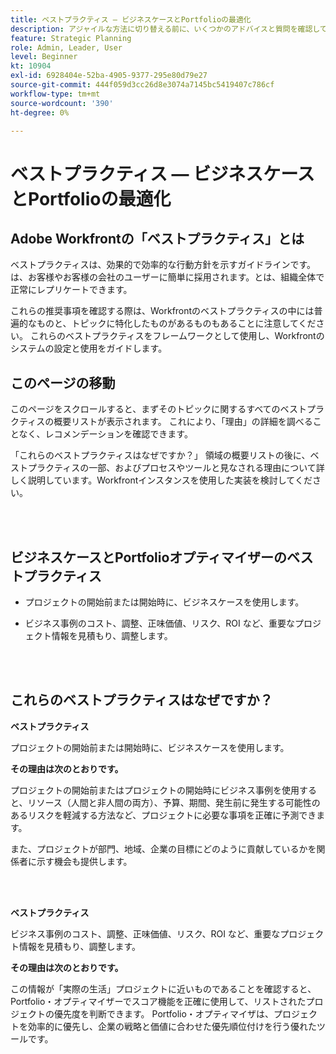 ```yaml
---
title: ベストプラクティス — ビジネスケースとPortfolioの最適化
description: アジャイルな方法に切り替える前に、いくつかのアドバイスと質問を確認してください。
feature: Strategic Planning
role: Admin, Leader, User
level: Beginner
kt: 10904
exl-id: 6928404e-52ba-4905-9377-295e80d79e27
source-git-commit: 444f059d3cc26d8e3074a7145bc5419407c786cf
workflow-type: tm+mt
source-wordcount: '390'
ht-degree: 0%

---
```


# ベストプラクティス — ビジネスケースとPortfolioの最適化

## Adobe Workfrontの「ベストプラクティス」とは

ベストプラクティスは、効果的で効率的な行動方針を示すガイドラインです。は、お客様やお客様の会社のユーザーに簡単に採用されます。とは、組織全体で正常にレプリケートできます。

これらの推奨事項を確認する際は、Workfrontのベストプラクティスの中には普遍的なものと、トピックに特化したものがあるものもあることに注意してください。 これらのベストプラクティスをフレームワークとして使用し、Workfrontのシステムの設定と使用をガイドします。

## このページの移動

このページをスクロールすると、まずそのトピックに関するすべてのベストプラクティスの概要リストが表示されます。 これにより、「理由」の詳細を調べることなく、レコメンデーションを確認できます。

「これらのベストプラクティスはなぜですか？」 領域の概要リストの後に、ベストプラクティスの一部、およびプロセスやツールと見なされる理由について詳しく説明しています。Workfrontインスタンスを使用した実装を検討してください。

</br>
</br>

## ビジネスケースとPortfolioオプティマイザーのベストプラクティス

* プロジェクトの開始前または開始時に、ビジネスケースを使用します。

* ビジネス事例のコスト、調整、正味価値、リスク、ROI など、重要なプロジェクト情報を見積もり、調整します。

</br>
</br>

## これらのベストプラクティスはなぜですか？

**ベストプラクティス**

プロジェクトの開始前または開始時に、ビジネスケースを使用します。

**その理由は次のとおりです。**

プロジェクトの開始前またはプロジェクトの開始時にビジネス事例を使用すると、リソース（人間と非人間の両方）、予算、期間、発生前に発生する可能性のあるリスクを軽減する方法など、プロジェクトに必要な事項を正確に予測できます。

また、プロジェクトが部門、地域、企業の目標にどのように貢献しているかを関係者に示す機会も提供します。

</br>
</br>

**ベストプラクティス**

ビジネス事例のコスト、調整、正味価値、リスク、ROI など、重要なプロジェクト情報を見積もり、調整します。

**その理由は次のとおりです。**

この情報が「実際の生活」プロジェクトに近いものであることを確認すると、Portfolio・オプティマイザーでスコア機能を正確に使用して、リストされたプロジェクトの優先度を判断できます。 Portfolio・オプティマイザは、プロジェクトを効率的に優先し、企業の戦略と価値に合わせた優先順位付けを行う優れたツールです。
